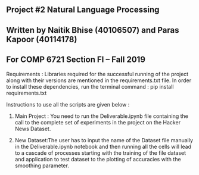 ## Project #2 Natural Language Processing
## Written by Naitik Bhise (40106507) and Paras Kapoor (40114178)
## For COMP 6721 Section FI – Fall 2019

Requirements : Libraries required for the successful running of the project along with their versions are mentioned in the requirements.txt file. In order to install these dependencies, run the terminal command : pip install requirements.txt

Instructions to use all the scripts are given below : 

1. Main Project :
  You need to run the Deliverable.ipynb file containing the call to the complete set of experiments in the project on the Hacker News Dataset. 

2. New Dataset:The user has to input the name of the Dataset file manually in the Deliverable.ipynb notebook and then running all the cells will lead to a cascade of processes starting with the training of the file dataset and application to test dataset to the plotting of accuracies with the smoothing parameter.
